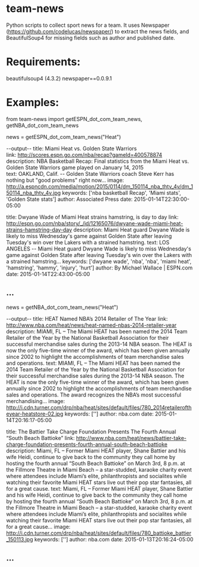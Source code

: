 team-news
=========

Python scripts to collect sport news for a team. It uses Newspaper (https://github.com/codelucas/newspaper/) to extract the news fields, and BeautifulSoup4 for missing fields such as author and published date.

Requirements:
=============
beautifulsoup4 (4.3.2)
newspaper==0.0.9.1

Examples:
=========

from team-news import getESPN_dot_com_team_news, getNBA_dot_com_team_news

news = getESPN_dot_com_team_news("Heat")

--output--
title: Miami Heat vs. Golden State Warriors  
link: http://scores.espn.go.com/nba/recap?gameId=400578874  
description: NBA Basketball Recap: Final statistics from the Miami Heat vs. Golden State Warriors game played on January 14, 2015  
text: OAKLAND, Calif. -- Golden State Warriors coach Steve Kerr has nothing but "good problems" right now...
image: http://a.espncdn.com/media/motion/2015/0114/dm_150114_nba_thtv_4v/dm_150114_nba_thtv_4v.jpg 
keywords: ['nba basketball Recap', 'Miami stats', 'Golden State stats']
author: Associated Press 
date: 2015-01-14T22:30:00-05:00 

title: Dwyane Wade of Miami Heat strains hamstring, is day to day 
link: http://espn.go.com/nba/story/_/id/12165076/dwyane-wade-miami-heat-strains-hamstring-day-day 
description: Miami Heat guard Dwyane Wade is likely to miss Wednesday's game against Golden State after leaving Tuesday's win over the Lakers with a strained hamstring. 
text: LOS ANGELES -- Miami Heat guard Dwyane Wade is likely to miss Wednesday's game against Golden State after leaving Tuesday's win over the Lakers with a strained hamstring...
keywords: ['dwyane wade', 'nba', 'nba', 'miami heat', 'hamstring', 'hammy', 'injury', 'hurt']
author: 
By 
Michael Wallace | ESPN.com 
date: 2015-01-14T22:43:00-05:00

...
----------


news = getNBA_dot_com_team_news("Heat")

--output--
title: HEAT Named NBA’s 2014 Retailer of The Year 
link: http://www.nba.com/heat/news/heat-named-nbas-2014-retailer-year 
description: MIAMI, FL – The Miami HEAT has been named the 2014 Team Retailer of the Year by the National Basketball Association for their successful merchandise sales during the 2013-14 NBA season. The HEAT is now the only five-time winner of the award, which has been given annually since 2002 to highlight the accomplishments of team merchandise sales and operations. 
text: MIAMI, FL – The Miami HEAT has been named the 2014 Team Retailer of the Year by the National Basketball Association for their successful merchandise sales during the 2013-14 NBA season. The HEAT is now the only five-time winner of the award, which has been given annually since 2002 to highlight the accomplishments of team merchandise sales and operations. The award recognizes the NBA’s most successful merchandising...
image: http://i.cdn.turner.com/drp/nba/heat/sites/default/files/780_2014retaileroftheyear-heatstore-02.jpg 
keywords: ['']
author: nba.com 
date: 2015-01-14T20:16:17-05:00

title: The Battier Take Charge Foundation Presents The Fourth Annual “South Beach Battioke” 
link: http://www.nba.com/heat/news/battier-take-charge-foundation-presents-fourth-annual-south-beach-battioke 
description: Miami, FL – Former Miami HEAT player, Shane Battier and his wife Heidi, continue to give back to the community they call home by hosting the fourth annual “South Beach Battioke” on March 3rd, 8 p.m. at the Fillmore Theatre in Miami Beach – a star-studded, karaoke charity event where attendees include Miami’s elite, philanthropists and socialites while watching their favorite Miami HEAT stars live out their pop star fantasies, all for a great cause. 
text: Miami, FL – Former Miami HEAT player, Shane Battier and his wife Heidi, continue to give back to the community they call home by hosting the fourth annual “South Beach Battioke” on March 3rd, 8 p.m. at the Fillmore Theatre in Miami Beach – a star-studded, karaoke charity event where attendees include Miami’s elite, philanthropists and socialites while watching their favorite Miami HEAT stars live out their pop star fantasies, all for a great cause...
image: http://i.cdn.turner.com/drp/nba/heat/sites/default/files/780_battioke_battier_150113.jpg 
keywords: ['']
author: nba.com 
date: 2015-01-13T20:16:24-05:00 

...
----------

